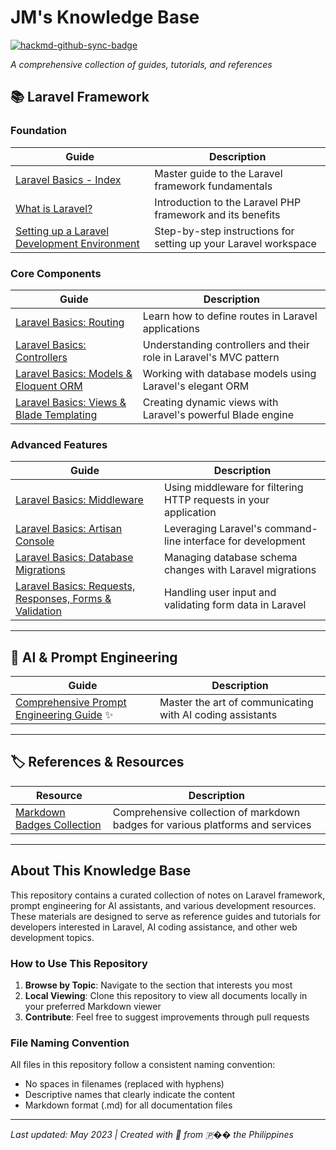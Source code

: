 # JM's Knowledge Base

[![hackmd-github-sync-badge](https://hackmd.io/cP2KKpYCR32Yl0rh2VnqaQ/badge)](https://hackmd.io/cP2KKpYCR32Yl0rh2VnqaQ)

_A comprehensive collection of guides, tutorials, and references_

## 📚 Laravel Framework

### Foundation

| Guide | Description |
| ----- | ----------- |
| [Laravel Basics - Index](Laravel-Review/laravel-basics-index.md) | Master guide to the Laravel framework fundamentals |
| [What is Laravel?](Laravel-Review/what-is-laravel.md) | Introduction to the Laravel PHP framework and its benefits |
| [Setting up a Laravel Development Environment](Laravel-Review/setting-up-a-laravel-development-environment.md) | Step-by-step instructions for setting up your Laravel workspace |

### Core Components

| Guide | Description |
| ----- | ----------- |
| [Laravel Basics: Routing](Laravel-Review/laravel-basics-routing.md) | Learn how to define routes in Laravel applications |
| [Laravel Basics: Controllers](Laravel-Review/laravel-basics-controllers.md) | Understanding controllers and their role in Laravel's MVC pattern |
| [Laravel Basics: Models & Eloquent ORM](Laravel-Review/laravel-basics-models-and-eloquent-orm.md) | Working with database models using Laravel's elegant ORM |
| [Laravel Basics: Views & Blade Templating](Laravel-Review/laravel-basics-views-and-blade-templating.md) | Creating dynamic views with Laravel's powerful Blade engine |

### Advanced Features

| Guide | Description |
| ----- | ----------- |
| [Laravel Basics: Middleware](Laravel-Review/laravel-basics-middleware.md) | Using middleware for filtering HTTP requests in your application |
| [Laravel Basics: Artisan Console](Laravel-Review/laravel-basics-artisan-console.md) | Leveraging Laravel's command-line interface for development |
| [Laravel Basics: Database Migrations](Laravel-Review/laravel-basics-database-migrations.md) | Managing database schema changes with Laravel migrations |
| [Laravel Basics: Requests, Responses, Forms & Validation](Laravel-Review/laravel-basics-requests-responses-forms-and-validation.md) | Handling user input and validating form data in Laravel |

---

## 🤖 AI & Prompt Engineering

| Guide | Description |
| ----- | ----------- |
| [Comprehensive Prompt Engineering Guide](Prompt-Engineering-Guide-for-AI-Coding-Assistants.md) ✨ | Master the art of communicating with AI coding assistants |

---

## 🏷️ References & Resources

| Resource | Description |
| ----- | ----------- |
| [Markdown Badges Collection](Markdown-badges.md) | Comprehensive collection of markdown badges for various platforms and services |

---

## About This Knowledge Base

This repository contains a curated collection of notes on Laravel framework, prompt engineering for AI assistants, and various development resources. These materials are designed to serve as reference guides and tutorials for developers interested in Laravel, AI coding assistance, and other web development topics.

### How to Use This Repository

1. **Browse by Topic**: Navigate to the section that interests you most
2. **Local Viewing**: Clone this repository to view all documents locally in your preferred Markdown viewer
3. **Contribute**: Feel free to suggest improvements through pull requests

### File Naming Convention

All files in this repository follow a consistent naming convention:
- No spaces in filenames (replaced with hyphens)
- Descriptive names that clearly indicate the content
- Markdown format (.md) for all documentation files

---

*Last updated: May 2023 | Created with 💙 from 🇵�� the Philippines*

